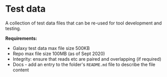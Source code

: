 # Test data

A collection of test data files that can be re-used for tool development and testing.

**Requirements:**
- Galaxy test data max file size 500KB 
- Repo max file size 100MB (as of Sept 2020)
- Integrity: ensure that reads etc are paired and overlapping (if required)
- Docs - add an entry to the folder's `README.md` file to describe the file content
